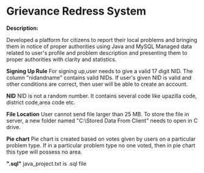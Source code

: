 # Grievance Redress System

**Description:**

Developed a platform for citizens to report their local problems and bringing them in notice of proper authorities using Java and MySQL
Managed data related to user's profile and problem description and presenting them to proper authorities with clarity and statistics.


**Signing Up Rule**
For signing up,user needs to give a valid 17 digit NID. The column "nidandname"
contains valid NIDs. If user's given NID
is valid and other conditions are correct, then user will be able to create an
account.

**NID**
NID is not a random number. It contains several code like upazilla code, district
code,area code etc.

**File Location**
User cannot send file larger than 25 MB. To store the file in server, a new folder
named "C:\Stored Data From Client"
needs to open in C drive.

**Pie chart**
Pie chart is created based on votes given by users on a particular problem type. If
in a particular problem type
no one voted, then in pie chart this type will possess no area.

**".sql"**
java_project.txt is .sql file
